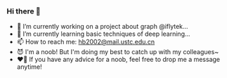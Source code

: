 ### Hi there 👋

<!--
**HBin013/HBin013** is a ✨ _special_ ✨ repository because its `README.md` (this file) appears on your GitHub profile.

Here are some ideas to get you started:

- 🔭 I’m currently working on a project about graph @iflytek
- 🌱 I’m currently learning ...
- 👯 I’m looking to collaborate on ...
- 🤔 I’m looking for help with ...
- 💬 Ask me about ...
- 📫 How to reach me: hb2002@mail.ustc.edu.cn
- 😄 Pronouns: ...
- ⚡ Fun fact: ...
-->
- 🔭 I’m currently working on a project about graph @iflytek...
- 🌱 I’m currently learning basic techniques of deep learning...
- 📫 How to reach me: hb2002@mail.ustc.edu.cn
- 😈 I'm a noob! But I'm doing my best to catch up with my colleagues~
- ❤️‍🔥 If you have any advice for a noob, feel free to drop me a message anytime!

